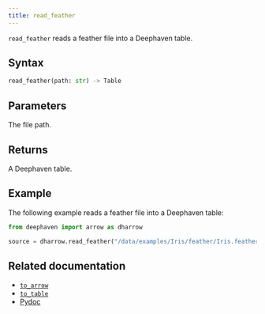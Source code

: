 ```yaml
---
title: read_feather
---
```


`read_feather` reads a feather file into a Deephaven table.

## Syntax

```python syntax
read_feather(path: str) -> Table
```

## Parameters

<ParamTable>
<Param name="path" type="str">

The file path.

</Param>
</ParamTable>

## Returns

A Deephaven table.

## Example

The following example reads a feather file into a Deephaven table:

```python order=source
from deephaven import arrow as dharrow

source = dharrow.read_feather("/data/examples/Iris/feather/Iris.feather")
```

## Related documentation

- [`to_arrow`](./to-arrow.md)
- [`to_table`](./to-table.md)
- [Pydoc](/core/pydoc/code/deephaven.arrow.html#deephaven.arrow.read_feather)
